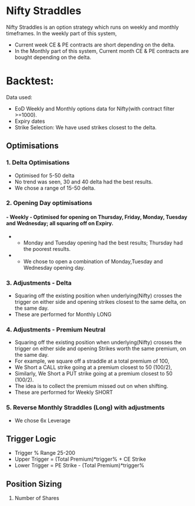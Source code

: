 
# Nifty Straddles

Nifty Straddles is an option strategy which runs on weekly and monthly timeframes.
In the weekly part of this system, 
- Current week CE & PE contracts are short depending on the delta.
- In the Monthly part of this system, Current month CE & PE contracts are bought depending on the delta.


# Backtest:
Data used: 
- EoD Weekly and Monthly options data for Nifty(with contract filter >=1000).
- Expiry dates
- Strike Selection: We have used strikes closest to the delta.



## Optimisations
### 1. Delta Optimisations
  - Optimised for 5-50 delta
  - No trend was seen, 30 and 40 delta had the best results.
  - We chose a range of 15-50 delta.
### 2. Opening Day optimisations
#### - Weekly - Optimised for opening on Thursday, Friday, Monday, Tuesday and Wednesday; all squaring off on Expiry.
-  - Monday and Tuesday opening had the best results; Thursday had the poorest results.
-  - We chose to open a combination of Monday,Tuesday and Wednesday opening day.
### 3. Adjustments - Delta
- Squaring off the existing position when underlying(Nifty) crosses the trigger on either side and opening strikes closest to the same delta, on the same day.
- These are performed for Monthly LONG
### 4. Adjustments - Premium Neutral
- Squaring off the existing position when underlying(Nifty) crosses the trigger on either side and opening Strikes worth the same premium, on the same day. 
- For example, we square off a straddle at a total premium of 100,
- We Short a CALL strike going at a premium closest to 50 (100/2),
- Similarly, We Short a PUT strike going at a premium closest to 50 (100/2).
- The idea is to collect the premium missed out on when shifting.
- These are performed for Weekly SHORT

### 5. Reverse Monthly Straddles (Long) with adjustments
- We chose 6x Leverage

## Trigger Logic
- Trigger % Range 25-200
- Upper Trigger = (Total Premium)*trigger% + CE Strike
- Lower Trigger = PE Strike - (Total Premium)*trigger%


## Position Sizing
1. Number of Shares

